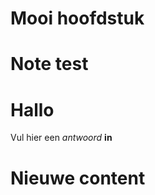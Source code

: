 # Mooi hoofdstuk

<Note title="test">
  
# Note test

</Note>

<ShortExercise id="bhElH4uFimeImPlJ3N5u" title="korte opdracht">
  
  # Hallo
  
  Vul hier een *antwoord* **in**
  
</ShortExercise>


# Nieuwe content
